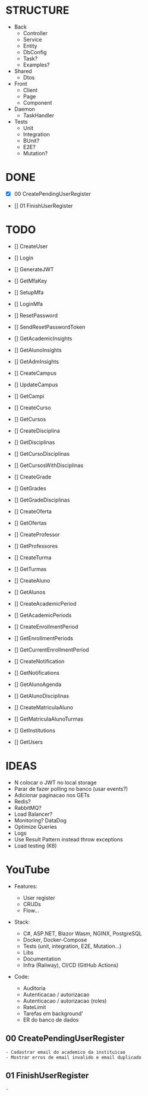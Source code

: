 # STRUCTURE

- Back
    - Controller
    - Service
    - Entity
    - DbConfig
    - Task?
    - Examples?
- Shared
    - Dtos
- Front
    - Client
    - Page
    - Component
- Daemon
    - TaskHandler
- Tests
    - Unit
    - Integration
    - BUnit?
    - E2E?
    - Mutation?

# DONE

- [X] 00 CreatePendingUserRegister
- [] 01 FinishUserRegister








# TODO

- [] CreateUser

- [] Login
- [] GenerateJWT
- [] GetMfaKey
- [] SetupMfa
- [] LoginMfa
- [] ResetPassword
- [] SendResetPasswordToken

- [] GetAcademicInsights
- [] GetAlunoInsights
- [] GetAdmInsights

- [] CreateCampus
- [] UpdateCampus
- [] GetCampi

- [] CreateCurso
- [] GetCursos

- [] CreateDisciplina
- [] GetDisciplinas
- [] GetCursoDisciplinas
- [] GetCursosWithDisciplinas



- [] CreateGrade
- [] GetGrades
- [] GetGradeDisciplinas

- [] CreateOferta
- [] GetOfertas

- [] CreateProfessor
- [] GetProfessores

- [] CreateTurma
- [] GetTurmas

- [] CreateAluno
- [] GetAlunos

- [] CreateAcademicPeriod
- [] GetAcademicPeriods
- [] CreateEnrollmentPeriod
- [] GetEnrollmentPeriods
- [] GetCurrentEnrollmentPeriod

- [] CreateNotification
- [] GetNotifications

- [] GetAlunoAgenda
- [] GetAlunoDisciplinas
- [] CreateMatriculaAluno
- [] GetMatriculaAlunoTurmas

- [] GetInstitutions
- [] GetUsers



# IDEAS

- N colocar o JWT no local storage
- Parar de fazer polling no banco (usar events?)
- Adicionar paginacao nos GETs
- Redis?
- RabbitMQ?
- Load Balancer?
- Monitoring? DataDog
- Optimize Queries
- Logs
- Use Result Pattern instead throw exceptions
- Load testing (K6)

# YouTube

- Features:
    - User register
    - CRUDs
    - Flow...

- Stack:
    - C#, ASP.NET, Blazor Wasm, NGINX, PostgreSQL
    - Docker, Docker-Compose
    - Tests (unit, integration, E2E, Mutation...)
    - Libs
    - Documentation
    - Infra (Railway), CI/CD (GitHub Actions)

- Code:
    - Auditoria
    - Autenticacao / autorizacao
    - Autenticacao / autorizacao (roles)
    - RateLimit
    - Tarefas em background'
    - ER do banco de dados




## 00 CreatePendingUserRegister
    - Cadastrar email do academico da instituicao
    - Mostrar erros de email invalido e email duplicado

## 01 FinishUserRegister
    - 




